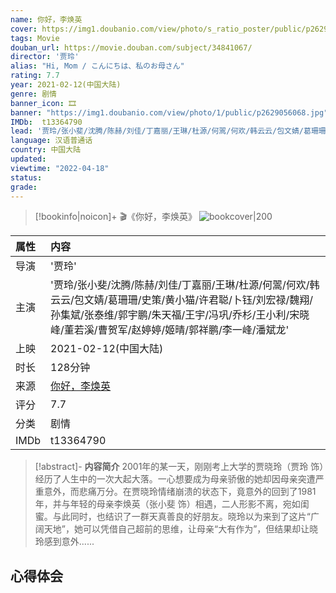 ```yaml
---
name: 你好，李焕英
cover: https://img1.doubanio.com/view/photo/s_ratio_poster/public/p2629056068.jpg
tags: Movie
douban_url: https://movie.douban.com/subject/34841067/
director: '贾玲'
alias: "Hi, Mom / こんにちは、私のお母さん"
rating: 7.7
year: 2021-02-12(中国大陆)
genre: 剧情
banner_icon: 🎞
banner: "https://img1.doubanio.com/view/photo/1/public/p2629056068.jpg"
IMDb:  t13364790
lead: '贾玲/张小斐/沈腾/陈赫/刘佳/丁嘉丽/王琳/杜源/何翯/何欢/韩云云/包文婧/葛珊珊/史策/黄小猫/许君聪/卜钰/刘宏禄/魏翔/孙集斌/张泰维/郭宇鹏/朱天福/王宇/冯巩/乔杉/王小利/宋晓峰/董若溪/曹贺军/赵婷婷/姬晴/郭祥鹏/李一峰/潘斌龙' 
language: 汉语普通话 
country: 中国大陆 
updated:
viewtime: "2022-04-18"
status: 
grade: 
---
```

> [!bookinfo|noicon]+ 🎬《你好，李焕英》
> ![bookcover|200](https://img1.doubanio.com/view/photo/s_ratio_poster/public/p2629056068.jpg)
>
| 属性 | 内容                                       |
|:---- |:------------------------------------------ |
| 导演 | '贾玲'                         |
| 主演 | '贾玲/张小斐/沈腾/陈赫/刘佳/丁嘉丽/王琳/杜源/何翯/何欢/韩云云/包文婧/葛珊珊/史策/黄小猫/许君聪/卜钰/刘宏禄/魏翔/孙集斌/张泰维/郭宇鹏/朱天福/王宇/冯巩/乔杉/王小利/宋晓峰/董若溪/曹贺军/赵婷婷/姬晴/郭祥鹏/李一峰/潘斌龙'                             |
| 上映 | 2021-02-12(中国大陆)                             |
| 时长 | 128分钟                   |
| 来源 | [你好，李焕英](https://movie.douban.com/subject/34841067/) |
| 评分 | 7.7                           |
| 分类 | 剧情                            |
| IMDb | t13364790                             | 

> [!abstract]- **内容简介**
>  2001年的某一天，刚刚考上大学的贾晓玲（贾玲 饰）经历了人生中的一次大起大落。一心想要成为母亲骄傲的她却因母亲突遭严重意外，而悲痛万分。在贾晓玲情绪崩溃的状态下，竟意外的回到了1981年，并与年轻的母亲李焕英（张小斐 饰）相遇，二人形影不离，宛如闺蜜。与此同时，也结识了一群天真善良的好朋友。晓玲以为来到了这片“广阔天地”，她可以凭借自己超前的思维，让母亲“大有作为”，但结果却让晓玲感到意外......
>  
## 心得体会
